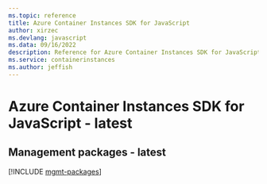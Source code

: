 ```yaml
---
ms.topic: reference
title: Azure Container Instances SDK for JavaScript
author: xirzec
ms.devlang: javascript
ms.data: 09/16/2022
description: Reference for Azure Container Instances SDK for JavaScript
ms.service: containerinstances
ms.author: jeffish
---
```

# Azure Container Instances SDK for JavaScript - latest

## Management packages - latest
[!INCLUDE [mgmt-packages](container-instances-mgmt-index.md)]
